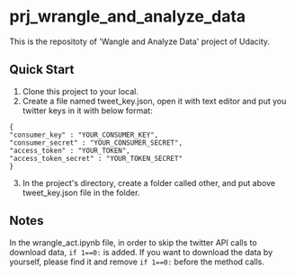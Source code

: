 # prj_wrangle_and_analyze_data
This is the repositoty of 'Wangle and Analyze Data' project of Udacity.

## Quick Start
1. Clone this project to your local.
2. Create a file named tweet_key.json, open it with text editor and put you twitter keys in it with below format:  

`{`  
	`"consumer_key" : "YOUR_CONSUMER_KEY",`  
	`"consumer_secret" : "YOUR_CONSUMER_SECRET",`  
	`"access_token" : "YOUR_TOKEN",`  
	`"access_token_secret" : "YOUR_TOKEN_SECRET"`  
`}`  

3. In the project's directory, create a folder called other, and put above tweet_key.json file in the folder.

## Notes
In the wrangle_act.ipynb file, in order to skip the twitter API calls to download data, `if 1==0:` is added. If you want to download the data by yourself, please find it and remove `if 1==0:` before the method calls.